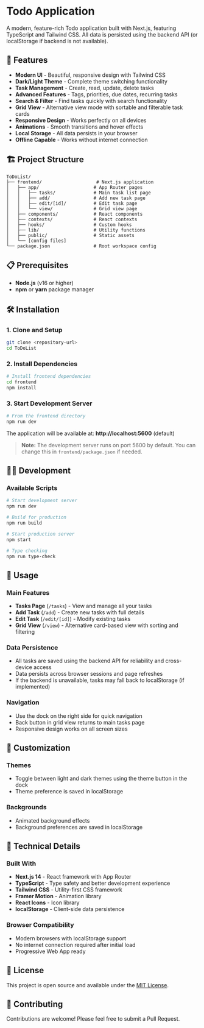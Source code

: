# Todo Application

A modern, feature-rich Todo application built with Next.js, featuring TypeScript and Tailwind CSS. All data is persisted using the backend API (or localStorage if backend is not available).

## 🚀 Features

- **Modern UI** - Beautiful, responsive design with Tailwind CSS
- **Dark/Light Theme** - Complete theme switching functionality
- **Task Management** - Create, read, update, delete tasks
- **Advanced Features** - Tags, priorities, due dates, recurring tasks
- **Search & Filter** - Find tasks quickly with search functionality
- **Grid View** - Alternative view mode with sortable and filterable task cards
- **Responsive Design** - Works perfectly on all devices
- **Animations** - Smooth transitions and hover effects
- **Local Storage** - All data persists in your browser
- **Offline Capable** - Works without internet connection

## 🏗️ Project Structure

```
ToDoList/
├── frontend/                    # Next.js application
│   ├── app/                    # App Router pages
│   │   ├── tasks/              # Main task list page
│   │   ├── add/                # Add new task page
│   │   ├── edit/[id]/          # Edit task page
│   │   └── view/               # Grid view page
│   ├── components/             # React components
│   ├── contexts/               # React contexts
│   ├── hooks/                  # Custom hooks
│   ├── lib/                    # Utility functions
│   ├── public/                 # Static assets
│   └── [config files]
└── package.json                # Root workspace config
```

## 📋 Prerequisites

- **Node.js** (v16 or higher)
- **npm** or **yarn** package manager

## 🛠️ Installation

### 1. Clone and Setup
```bash
git clone <repository-url>
cd ToDoList
```

### 2. Install Dependencies
```bash
# Install frontend dependencies
cd frontend
npm install
```

### 3. Start Development Server
```bash
# From the frontend directory
npm run dev
```

The application will be available at: **http://localhost:5600** (default)

> **Note:** The development server runs on port 5600 by default. You can change this in `frontend/package.json` if needed.

## 🏃‍♂️ Development

### Available Scripts
```bash
# Start development server
npm run dev

# Build for production
npm run build

# Start production server
npm start

# Type checking
npm run type-check
```

## 📱 Usage

### Main Features
- **Tasks Page** (`/tasks`) - View and manage all your tasks
- **Add Task** (`/add`) - Create new tasks with full details
- **Edit Task** (`/edit/[id]`) - Modify existing tasks
- **Grid View** (`/view`) - Alternative card-based view with sorting and filtering

### Data Persistence
- All tasks are saved using the backend API for reliability and cross-device access
- Data persists across browser sessions and page refreshes
- If the backend is unavailable, tasks may fall back to localStorage (if implemented)

### Navigation
- Use the dock on the right side for quick navigation
- Back button in grid view returns to main tasks page
- Responsive design works on all screen sizes

## 🎨 Customization

### Themes
- Toggle between light and dark themes using the theme button in the dock
- Theme preference is saved in localStorage

### Backgrounds
- Animated background effects
- Background preferences are saved in localStorage

## 🔧 Technical Details

### Built With
- **Next.js 14** - React framework with App Router
- **TypeScript** - Type safety and better development experience
- **Tailwind CSS** - Utility-first CSS framework
- **Framer Motion** - Animation library
- **React Icons** - Icon library
- **localStorage** - Client-side data persistence

### Browser Compatibility
- Modern browsers with localStorage support
- No internet connection required after initial load
- Progressive Web App ready

## 📄 License

This project is open source and available under the [MIT License](LICENSE).

## 🤝 Contributing

Contributions are welcome! Please feel free to submit a Pull Request.
